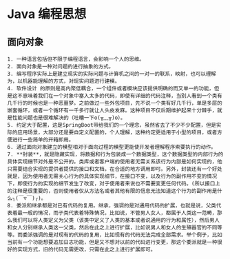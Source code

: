 # Java 编程思想

## 面向对象

 	1. 一种语言包括但不限于编程语言，会影响一个人的思维。
 	2. 面向对象是一种对问题的进行抽象的方式。
 	3. 编写程序实际上是建立现实的实际问题与计算机之间的一对一的联系，映射，也可以理解为，以机器能理解的方式，对现实问题进行建模。
 	4. 软件设计 的原则是高内聚低耦合，一个组件或者模块应该提供明确的而又单一的功能，但是这不意味着我们在一个对象中塞入太多的代码，即使有详细的代码注释，当别人看到一个类有几千行的时候也是一种恶噩梦。之前做过一些外包项目，先不说一个类有好几千行，单是多层的嵌套循环，或者一个循环有一千多行就让人头皮发麻。这种项目不仅后期维护起来十分棘手，就是性能问题也是很难解决的（吐糟一下o(╥﹏╥)o）。
 	5. 约定大于配置，这是SpringBoot带给我们的一个理念，虽然省去了不少不少配置，但是实际的应用场景，大部分还是要自定义配置的，个人理解，这种约定更适用于小型的项目，或者方便进行一些简单的开箱即用。
 	6. 通过面向对象建立的模型相对于面向过程的模型更能使开发者理解程序索要执行的动作。
 	7. **封装**，就是隐藏实现，将数据和行为包装成一个数据类型，这个数据类型的内部行为的具体实现细节对外是不公开的。类库或者客户端的使用者无需关系该行为内部是如何实现的，他只需要结合实现的提供者提供的接口和文档，在合适的地方调用即可。另外，封装还有一个好处就是，因为使用者无需关心行为的具体实现细节，在接口不变，以及行为的副作用不变的情况下，即使行为的实现的细节发生了改变，对于使用者来说也不需要变更任何代码。(所以接口上的注释是很重要的，否则使用者仅从方法名或者其他有限的信息无法知道这个行为的副作用是什么╮(￣▽￣)╭)。
 	8. 委派和继承都是对已有代码的复用。继承，强调的是对通用代码的扩展，也就是说，父类代表着最一般的情况，而子类代表着特殊情况，比如说，不管男人女人，都属于人类这一范畴，那么我们可以将人类定义为父类（该类中定义了人类的基本或者说通用的行为和属性），然后男人和女人分别继承人类这一父类，然后在此之上进行扩展，比如说男人和女人的生殖器官的不同等等。而委派强调的是对现有的代码的复用，比如现有的代码无法完成全部需求。举个例子，比如当前有一个功能想要追加日志功能，但是又不想对以前的代码进行变更，那这个委派就是一种很好的实现方式，旧的代码无需更改，只需在此之上进行扩展即可。

